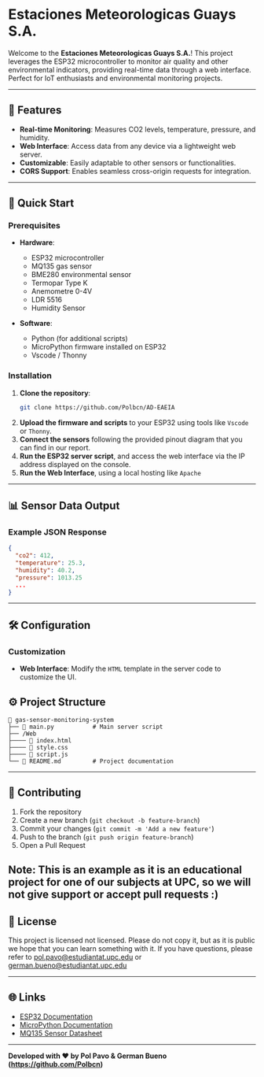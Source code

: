 # Estaciones Meteorologicas Guays S.A.

Welcome to the **Estaciones Meteorologicas Guays S.A.**! This project leverages the ESP32 microcontroller to monitor air quality and other environmental indicators, providing real-time data through a web interface. Perfect for IoT enthusiasts and environmental monitoring projects.

---

## 🌟 Features

- **Real-time Monitoring**: Measures CO2 levels, temperature, pressure, and humidity.
- **Web Interface**: Access data from any device via a lightweight web server.
- **Customizable**: Easily adaptable to other sensors or functionalities.
- **CORS Support**: Enables seamless cross-origin requests for integration.

---

## 🚀 Quick Start

### Prerequisites

- **Hardware**:
  - ESP32 microcontroller
  - MQ135 gas sensor
  - BME280 environmental sensor
  - Termopar Type K
  - Anemometre 0-4V
  - LDR 5516
  - Humidity Sensor
  
- **Software**:
  - Python (for additional scripts)
  - MicroPython firmware installed on ESP32
  - Vscode / Thonny

### Installation

1. **Clone the repository**:
   ```bash
   git clone https://github.com/Polbcn/AD-EAEIA
   ```
2. **Upload the firmware and scripts** to your ESP32 using tools like `Vscode` or `Thonny`.
3. **Connect the sensors** following the provided pinout diagram that you can find in our report.
4. **Run the ESP32 server script**, and access the web interface via the IP address displayed on the console.
5. **Run the Web Interface**, using a local hosting like `Apache`
---

## 📊 Sensor Data Output

### Example JSON Response
```json
{
  "co2": 412,
  "temperature": 25.3,
  "humidity": 40.2,
  "pressure": 1013.25
  ...
}
```

---

## 🛠️ Configuration

### Customization
- **Web Interface**: Modify the `HTML` template in the server code to customize the UI.


## ⚙️ Project Structure

```
📂 gas-sensor-monitoring-system
├── 📄 main.py           # Main server script
├── /Web
├──── 📄 index.html
├──── 📄 style.css
├──── 📄 script.js
└── 📄 README.md         # Project documentation
```

---

## 🤝 Contributing

1. Fork the repository
2. Create a new branch (`git checkout -b feature-branch`)
3. Commit your changes (`git commit -m 'Add a new feature'`)
4. Push to the branch (`git push origin feature-branch`)
5. Open a Pull Request

Note: This is an example as it is an educational project for one of our subjects at UPC, so we will not give support or accept pull requests :)
---

## 📄 License

This project is licensed not licensed. Please do not copy it, but as it is public we hope that you can learn something with it. If you have questions, please refer to pol.pavo@estudiantat.upc.edu or german.bueno@estudiantat.upc.edu

---

## 🌐 Links

- [ESP32 Documentation](https://docs.espressif.com/projects/esp-idf/en/latest/)
- [MicroPython Documentation](https://docs.micropython.org/en/latest/)
- [MQ135 Sensor Datasheet](https://www.sparkfun.com/datasheets/Sensors/Biometric/MQ-135.pdf)

---

**Developed with ❤️ by Pol Pavo & German Bueno (https://github.com/Polbcn)**
